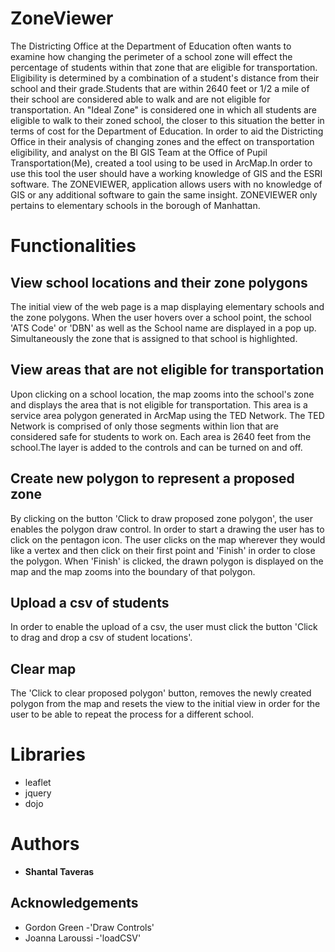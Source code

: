 # ZoneViewer
The Districting Office at the Department of Education often wants to examine how changing the perimeter of a school zone will effect the percentage of students within that zone that are eligible for transportation.
Eligibility is determined by a combination of a student's distance from their school and their grade.Students that are within 2640 feet or 1/2 a mile of their school are considered able to walk and are not eligible for transportation.
An "Ideal Zone" is considered one in which all students are eligible to walk to their zoned school, the closer to this situation the better in terms of cost for the Department of Education.
In order to aid the Districting Office in their analysis of changing zones and the effect on transportation eligibility, and analyst on the BI GIS Team at the Office of Pupil Transportation(Me), created a tool using to be used in ArcMap.In order to use this tool the user should have a working knowledge of GIS and the ESRI software. The ZONEVIEWER, application allows users with no knowledge of GIS or any additional software to gain the same insight.
ZONEVIEWER only pertains to elementary schools in the borough of Manhattan.

# Functionalities
## View school locations and their zone polygons

The initial view of the web page is a map displaying elementary schools and the zone polygons. When the user hovers over a school point, the school 'ATS Code' or 'DBN' as well as the School name are displayed in a pop up. Simultaneously the zone that is assigned to that school is highlighted.

## View areas that are not eligible for transportation

Upon clicking on a school location, the map zooms into the school's zone and displays the area that is not eligible for transportation. This area is a service area polygon generated in ArcMap using the TED Network. The TED Network is comprised of only those segments within lion that are considered safe for students to work on. Each area is 2640 feet from the school.The layer is added to the controls and can be turned on and off.

## Create new polygon to represent a proposed zone

By clicking on the button 'Click to draw proposed zone polygon', the user enables the polygon draw control. In order to start a drawing the user has to click on the pentagon icon. The user clicks on the map wherever they would like a vertex and then click on their first point and 'Finish' in order to close the polygon. When 'Finish' is clicked, the drawn polygon is displayed on the map and the map zooms into the boundary of that polygon.

## Upload a csv of students

In order to enable the upload of a csv, the user must click the button 'Click to drag and drop a csv of student locations'.

## Clear map

The 'Click to clear proposed polygon' button, removes the newly created polygon from the map and resets the view to the initial view in order for the user to be able to repeat the process for a different school.

# Libraries
* leaflet 
* jquery
* dojo

# Authors
* **Shantal Taveras** 

## Acknowledgements 
* Gordon Green -'Draw Controls'
* Joanna Laroussi -'loadCSV'


